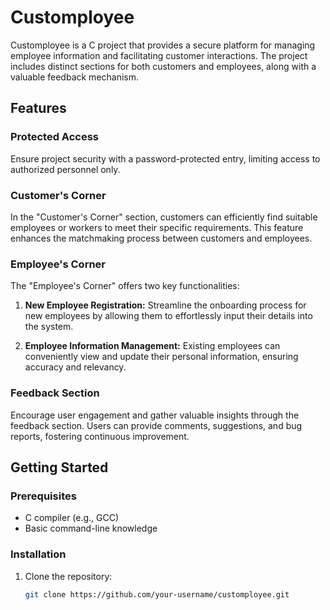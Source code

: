 # Customployee

Customployee is a C project that provides a secure platform for managing employee information and facilitating customer interactions. The project includes distinct sections for both customers and employees, along with a valuable feedback mechanism.

## Features

### Protected Access

Ensure project security with a password-protected entry, limiting access to authorized personnel only.

### Customer's Corner

In the "Customer's Corner" section, customers can efficiently find suitable employees or workers to meet their specific requirements. This feature enhances the matchmaking process between customers and employees.

### Employee's Corner

The "Employee's Corner" offers two key functionalities:

1. **New Employee Registration:** Streamline the onboarding process for new employees by allowing them to effortlessly input their details into the system.

2. **Employee Information Management:** Existing employees can conveniently view and update their personal information, ensuring accuracy and relevancy.

### Feedback Section

Encourage user engagement and gather valuable insights through the feedback section. Users can provide comments, suggestions, and bug reports, fostering continuous improvement.

## Getting Started

### Prerequisites

- C compiler (e.g., GCC)
- Basic command-line knowledge

### Installation

1. Clone the repository:

   ```bash
   git clone https://github.com/your-username/customployee.git
